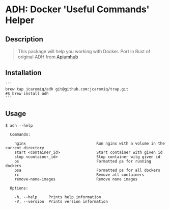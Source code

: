 # ADH: Docker 'Useful Commands' Helper


##  Description

> This package will help you working with Docker.
Port in Rust of original ADH from [Apiumhub](https://github.com/ApiumhubOpenSource/adh)
  
    

##  Installation
    ```
    brew tap jcaromiq/adh git@github.com:jcaromiq/trap.git
    #$ brew install adh
    ```
   
  
## Usage

```
$ adh --help

  Commands:

    nginx                     			Run nginx with a volume in the current directory 
    start <container_id>                Start container with given id
    stop <container_id>               	Stop container witg given id
    ps                         			Formatted ps for running dockers
    psa                        			Formatted ps for all dockers
    rc       			                Remove all containers
    remove-none-images         			Remove none images

  Options:

    -h, --help     Prints help information
    -V, --version  Prints version information
```
